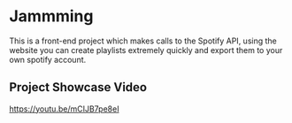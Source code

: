 # Jammming 

This is a front-end project which makes calls to the Spotify API, using the website you can create playlists extremely quickly and export them to your own spotify account. 

## Project Showcase Video

https://youtu.be/mCIJB7pe8eI
